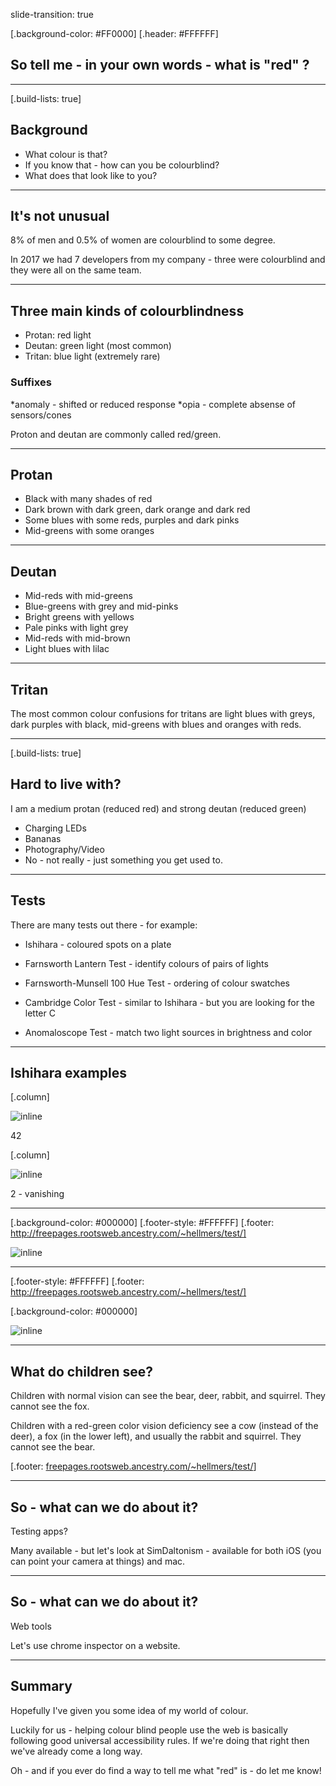 slide-transition: true

[.background-color: #FF0000]
[.header: #FFFFFF]

## So tell me - in your own words - what is "red" ?

---

[.build-lists: true]

## Background

- What colour is that?
- If you know that - how can you be colourblind?
- What does that look like to you?

---

## It's not unusual

8% of men and 0.5% of women are colourblind to some degree.

In 2017 we had 7 developers from my company - three were colourblind and they were all on the same team.

---

## Three main kinds of colourblindness

- Protan: red light
- Deutan: green light (most common)
- Tritan: blue light (extremely rare)

### Suffixes

*anomaly - shifted or reduced response
*opia - complete absense of sensors/cones

Proton and deutan are commonly called red/green.

---

## Protan

- Black with many shades of red
- Dark brown with dark green, dark orange and dark red
- Some blues with some reds, purples and dark pinks
- Mid-greens with some oranges

---

## Deutan

- Mid-reds with mid-greens
- Blue-greens with grey and mid-pinks
- Bright greens with yellows
- Pale pinks with light grey
- Mid-reds with mid-brown
- Light blues with lilac

---

## Tritan

The most common colour confusions for tritans are light blues with greys, dark purples with black, mid-greens with blues and oranges with reds.

---

[.build-lists: true]

## Hard to live with?

I am a medium protan (reduced red) and strong deutan (reduced green)

- Charging LEDs
- Bananas
- Photography/Video
- No - not really - just something you get used to.

---

## Tests

There are many tests out there - for example:

- Ishihara - coloured spots on a plate

- Farnsworth Lantern Test - identify colours of pairs of lights

- Farnsworth-Munsell 100 Hue Test - ordering of colour swatches

- Cambridge Color Test - similar to Ishihara - but you are looking for the letter C

- Anomaloscope Test - match two light sources in brightness and color

---

## Ishihara examples

[.column]

![inline](pictures/ishihara_42.png)

42

[.column]

![inline](pictures/ishihara_2_vanishing.png)

2 - vanishing

---

[.background-color: #000000]
[.footer-style: #FFFFFF]
[.footer: http://freepages.rootsweb.ancestry.com/~hellmers/test/]

![inline](pictures/test_image.jpg)

---

[.footer-style: #FFFFFF]
[.footer: http://freepages.rootsweb.ancestry.com/~hellmers/test/]

[.background-color: #000000]

![inline](pictures/test_key.jpg)

---

## What do children see?

Children with normal vision can see the bear, deer, rabbit, and squirrel. They cannot see the fox.

Children with a red-green color vision deficiency see a cow (instead of the deer), a fox (in the lower left), and usually the rabbit and squirrel. They cannot see the bear.

[.footer: [freepages.rootsweb.ancestry.com/~hellmers/test/](http://freepages.rootsweb.ancestry.com/~hellmers/test/)]

---

## So - what can we do about it?

Testing apps?

Many available - but let's look at SimDaltonism - available for both iOS (you can point your camera at things) and mac.

---

## So - what can we do about it?

Web tools

Let's use chrome inspector on a website.

---

## Summary

Hopefully I've given you some idea of my world of colour.

Luckily for us - helping colour blind people use the web is basically following good universal accessibility rules. If we're doing that right then we've already come a long way.

Oh - and if you ever do find a way to tell me what "red" is - do let me know!
